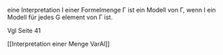 eine Interpretation I einer Formelmenge Γ ist ein Modell von Γ, wenn I ein Modell für jedes G element von Γ ist.

Vgl Seite 41

[[Interpretation einer Menge VarAl]]